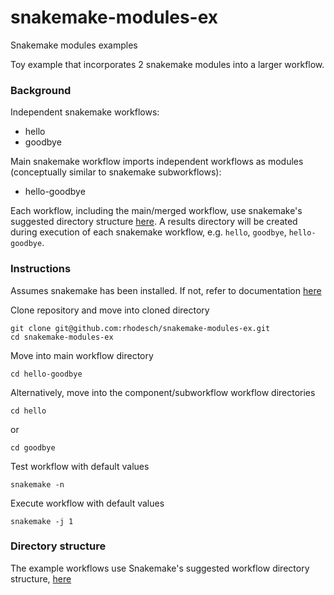 # snakemake-modules-ex
Snakemake modules examples

Toy example that incorporates 2 snakemake modules into a larger workflow.


### Background

Independent snakemake workflows:
- hello
- goodbye

Main snakemake workflow imports independent workflows as modules (conceptually similar to snakemake subworkflows):
- hello-goodbye

Each workflow, including the main/merged workflow, use snakemake's suggested directory structure [here](https://snakemake.readthedocs.io/en/stable/snakefiles/deployment.html#). A results directory will be created during execution of each snakemake workflow, e.g. `hello`, `goodbye`, `hello-goodbye`.


### Instructions

Assumes snakemake has been installed. If not, refer to documentation [here](https://snakemake.readthedocs.io/en/stable/getting_started/installation.html) 

Clone repository and move into cloned directory
```
git clone git@github.com:rhodesch/snakemake-modules-ex.git
cd snakemake-modules-ex
```

Move into main workflow directory
```
cd hello-goodbye
```

Alternatively, move into the component/subworkflow workflow directories
```
cd hello
```
or
```
cd goodbye
```

Test workflow with default values
```
snakemake -n
```

Execute workflow with default values
```
snakemake -j 1
```


### Directory structure

The example workflows use Snakemake's suggested workflow directory structure, [here](https://snakemake.readthedocs.io/en/stable/snakefiles/deployment.html)

